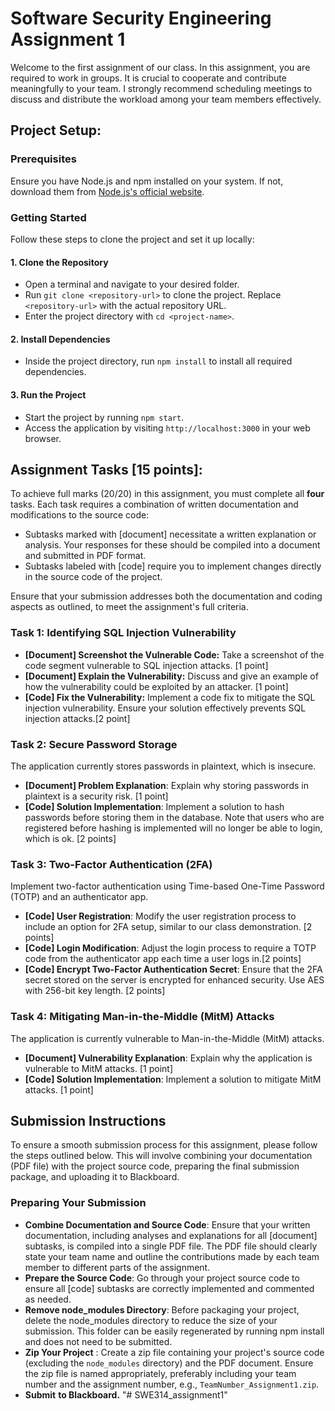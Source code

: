 # Software Security Engineering Assignment 1

Welcome to the first assignment of our class. In this assignment, you are required to work in groups. It is crucial to cooperate and contribute meaningfully to your team. I strongly recommend scheduling meetings to discuss and distribute the workload among your team members effectively.

## Project Setup:

### Prerequisites

Ensure you have Node.js and npm installed on your system. If not, download them from [Node.js&#39;s official website](https://nodejs.org/).

### Getting Started

Follow these steps to clone the project and set it up locally:

#### 1. Clone the Repository

* Open a terminal and navigate to your desired folder.
* Run `git clone <repository-url>` to clone the project. Replace `<repository-url>` with the actual repository URL.
* Enter the project directory with `cd <project-name>`.

#### 2. Install Dependencies

* Inside the project directory, run `npm install` to install all required dependencies.

#### 3. Run the Project

* Start the project by running `npm start`.
* Access the application by visiting `http://localhost:3000` in your web browser.

## Assignment Tasks [15 points]:

To achieve full marks (20/20) in this assignment, you must complete all **four** tasks. Each task requires a combination of written documentation and modifications to the source code:

* Subtasks marked with [document] necessitate a written explanation or analysis. Your responses for these should be compiled into a document and submitted in PDF format.
* Subtasks labeled with [code] require you to implement changes directly in the source code of the project.

Ensure that your submission addresses both the documentation and coding aspects as outlined, to meet the assignment's full criteria.

### Task 1: Identifying SQL Injection Vulnerability

* **[Document] Screenshot the Vulnerable Code:** Take a screenshot of the code segment vulnerable to SQL injection attacks. [1 point]
* **[Document] Explain the Vulnerability:**  Discuss and give an example of how the vulnerability could be exploited by an attacker. [1 point]
* **[Code] Fix the Vulnerability:** Implement a code fix to mitigate the SQL injection vulnerability. Ensure your solution effectively prevents SQL injection attacks.[2 point]

### Task 2: Secure Password Storage

The application currently stores passwords in plaintext, which is insecure.

* **[Document] Problem Explanation**: Explain why storing passwords in plaintext is a security risk. [1 point]
* **[Code] Solution Implementation**: Implement a solution to hash passwords before storing them in the database. Note that users who are registered before hashing is implemented will no longer be able to login, which is ok. [2 points]

### Task 3: Two-Factor Authentication (2FA)

Implement two-factor authentication using Time-based One-Time Password (TOTP) and an authenticator app.

* **[Code] User Registration**: Modify the user registration process to include an option for 2FA setup, similar to our class demonstration. [2 points]
* **[Code] Login Modification**: Adjust the login process to require a TOTP code from the authenticator app each time a user logs in.[2 points]
* **[Code] Encrypt Two-Factor Authentication Secret**: Ensure that the 2FA secret stored on the server is encrypted for enhanced security. Use AES with 256-bit key length. [2 points]

### Task 4: Mitigating Man-in-the-Middle (MitM) Attacks

The application is currently vulnerable to Man-in-the-Middle (MitM) attacks.

* **[Document] Vulnerability Explanation**: Explain why the application is vulnerable to MitM attacks. [1 point]
* **[Code] Solution Implementation**: Implement a solution to mitigate MitM attacks. [1 point]

## Submission Instructions

To ensure a smooth submission process for this assignment, please follow the steps outlined below. This will involve combining your documentation (PDF file) with the project source code, preparing the final submission package, and uploading it to Blackboard.

### Preparing Your Submission

* **Combine Documentation and Source Code**: Ensure that your written documentation, including analyses and explanations for all [document] subtasks, is compiled into a single PDF file. The PDF file should clearly state your team name and outline the contributions made by each team member to different parts of the assignment.
* **Prepare the Source Code**: Go through your project source code to ensure all [code] subtasks are correctly implemented and commented as needed.
* **Remove node_modules Directory**: Before packaging your project, delete the node_modules directory to reduce the size of your submission. This folder can be easily regenerated by running npm install and does not need to be submitted.
* **Zip Your Project** : Create a zip file containing your project's source code (excluding the `node_modules` directory) and the PDF document. Ensure the zip file is named appropriately, preferably including your team number and the assignment number, e.g., `TeamNumber_Assignment1.zip`.
* **Submit** **to Blackboard.**
"# SWE314_assignment1" 
